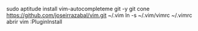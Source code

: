 sudo aptitude install vim-autocompleteme git -y
git cone https://github.com/joseirrazabal/vim.git ~/.vim
ln -s ~/.vim/vimrc  ~/.vimrc
abrir vim
:PluginInstall
